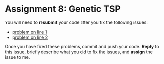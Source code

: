 # Assignment 8: Genetic TSP

You will need to **resubmit** your code after you fix the following issues:

* [problem on line 1](src/main/scala/graph.scala#L1)
* [problem on line 2](src/main/scala/graph.scala#L2)


Once you have fixed these problems, commit and push your code. **Reply** to this issue, briefly describe what you did to fix the issues, and **assign** the issue to me.
